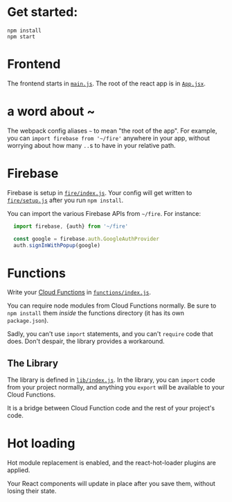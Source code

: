 # Get started:

```
npm install
npm start
```

# Frontend

The frontend starts in [`main.js`](./main.js). The root of the react app
is in [`App.jsx`](./App.jsx).

# a word about ~

The webpack config aliases `~` to mean "the root of the app". For example,
you can `import firebase from '~/fire'` anywhere in your app, without
worrying about how many `..`s to have in your relative path.

# Firebase

Firebase is setup in [`fire/index.js`](./fire/index.js). Your config will
get written to [`fire/setup.js`](./fire/setup.js) after you run `npm install`.

You can import the various Firebase APIs from `~/fire`. For instance:

```js
  import firebase, {auth} from '~/fire'

  const google = firebase.auth.GoogleAuthProvider
  auth.signInWithPopup(google)
```

# Functions

Write your [Cloud Functions](https://firebase.google.com/docs/functions/) in
[`functions/index.js`](./functions/index.js).

You can require node modules from Cloud Functions normally. Be sure to `npm install` them
*inside* the functions directory (it has its own `package.json`).

Sadly, you can't use `import` statements, and you can't `require` code that does.
Don't despair, the library provides a workaround.

## The Library

The library is defined in [`lib/index.js`](lib/index.js). In the library, you
can `import` code from your project normally, and anything you `export` will be
available to your Cloud Functions.

It is a bridge between Cloud Function code and the rest of your
project's code.

# Hot loading

Hot module replacement is enabled, and the react-hot-loader plugins are applied.

Your React components will update in place after you save them, without losing
their state.
